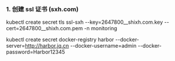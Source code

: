 ### 1. 创建 ssl 证书 (sxh.com)
kubectl create secret tls ssl-sxh --key=2647800__shixh.com.key --cert=2647800__shixh.com.pem -n monitoring


kubectl create secret docker-registry harbor --docker-server=http://harbor.jq.cn --docker-username=admin --docker-password=Harbor12345